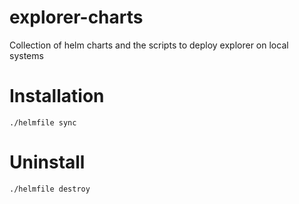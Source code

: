 # explorer-charts
Collection of helm charts and the scripts to deploy explorer on local systems

# Installation
`./helmfile sync`

# Uninstall
`./helmfile destroy`
